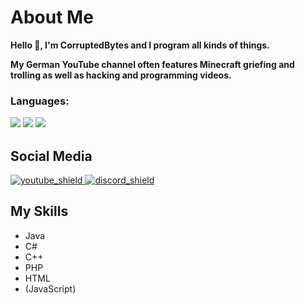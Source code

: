 [youtube_shield]: https://img.shields.io/badge/YouTube-red
[discord_shield]: https://img.shields.io/badge/Discord-blue
[youtube]: https://youtube.com/c/CorruptedBytes
[discord]: https://discord.io/CorruptedBytes

# About Me
**Hello 👋,
I'm CorruptedBytes and I program all kinds of things.**

**My German YouTube channel often features Minecraft griefing and trolling as well as hacking and programming videos.**


### Languages: <p><img src="https://github.com/yammadev/flag-icons/raw/master/png/RU@2x.png?raw=true" />&nbsp;<img src="https://github.com/yammadev/flag-icons/raw/master/png/DE@2x.png?raw=true" />&nbsp;<img src="https://github.com/yammadev/flag-icons/raw/master/png/GB@2x.png?raw=true" /></p>

## Social Media
[ ![youtube_shield][] ][youtube]
[ ![discord_shield][] ][discord]


## My Skills
- Java
- C#
- C++
- PHP
- HTML
- (JavaScript)
